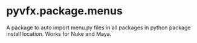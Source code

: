 pyvfx.package.menus
==================

A package to auto import menu.py files in all packages in python package install location.
Works for Nuke and Maya.
